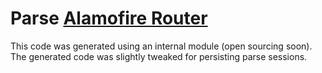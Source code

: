 # Parse [Alamofire Router](https://github.com/Alamofire/Alamofire#crud--authorization)
This code was generated using an internal module (open sourcing soon). The generated code was slightly tweaked for persisting parse sessions.
